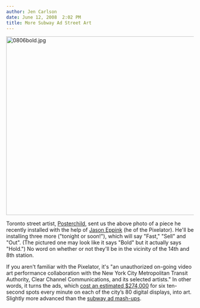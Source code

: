 ```yaml
---
author: Jen Carlson
date: June 12, 2008  2:02 PM
title: More Subway Ad Street Art
---
```


<p><img alt="0806bold.jpg" src="https://web.archive.org/web/20110611052315im_/http://gothamist.com/attachments/arts_jen/0806bold.jpg" width="640" height="480"></p>

<p>Toronto street artist, <a href="https://web.archive.org/web/20110611052315/http://www.bladediary.com/">Posterchild</a>, sent us the above photo of a piece he recently installed with the help of <a href="https://web.archive.org/web/20110611052315/http://jasoneppink.com/pixelator">Jason Eppink</a> (he of the Pixelator). He&apos;ll be installing three more (&quot;tonight or soon!&quot;), which will say &quot;Fast,&quot; &quot;Sell&quot; and &quot;Out&quot;. (The pictured one may look like it says &quot;Bold&quot; but it actually says &quot;Hold.&quot;) No word on whether or not they&apos;ll be in the vicinity of the 14th and 8th station. </p>

<p>If you aren&apos;t familiar with the Pixelator, it&apos;s &quot;an unauthorized on-going video art performance collaboration with the New York City Metropolitan Transit Authority, Clear Channel Communications, and its selected artists.&quot; In other words, it turns the ads, which <a href="https://web.archive.org/web/20110611052315/http://nymag.com/nymetro/news/people/columns/intelligencer/15156/">cost an estimated $274,000</a> for six ten-second spots every minute on each of the city&#x2019;s 80 digital displays, into art. Slightly more advanced than the <a href="https://web.archive.org/web/20110611052315/http://gothamist.com/2008/04/21/subway_ad_mashu.php">subway ad mash-ups</a>. </p>